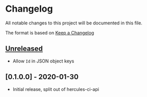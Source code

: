 # Changelog

All notable changes to this project will be documented in this file.

The format is based on [Keep a Changelog](https://keepachangelog.com/en/1.0.0/)

## [Unreleased]

- Allow `Id` in JSON object keys

## [0.1.0.0] - 2020-01-30

- Initial release, split out of hercules-ci-api

[Unreleased]: https://github.com/hercules-ci/hercules-ci-agent/compare/stable...master
